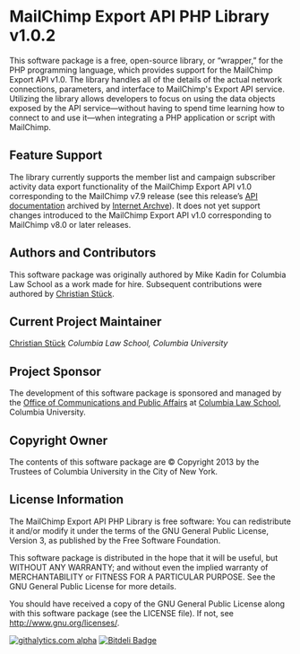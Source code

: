 MailChimp Export API PHP Library v1.0.2
===========================

This software package is a free, open-source library, or &ldquo;wrapper,&rdquo;
for the PHP programming language, which provides support for the MailChimp
Export API v1.0. The library handles all of the details of the actual network
connections, parameters, and interface to MailChimp's Export API service.
Utilizing the library allows developers to focus on using the data objects
exposed by the API service&mdash;without having to spend time learning how to
connect to and use it&mdash;when integrating a PHP application or script
with MailChimp.

Feature Support
---------------

The library currently supports the member list and campaign subscriber activity
data export functionality of the MailChimp Export API v1.0 corresponding to the
MailChimp v7.9 release (see this release&rsquo;s
[API documentation](http://web.archive.org/web/20130124182745/http://apidocs.mailchimp.com/export/1.0/)
archived by [Internet Archve](http://archive.org)).
It does not yet support changes introduced to the MailChimp Export API v1.0
corresponding to MailChimp v8.0 or later releases.

Authors and Contributors
------------------------

This software package was originally authored by Mike Kadin for
Columbia Law School as a work made for hire. Subsequent contributions were
authored by [Christian St&uuml;ck](christian.stuck@columbia.edu).

Current Project Maintainer
--------------------------

[Christian St&uuml;ck](christian.stuck@columbia.edu)
*Columbia Law School, Columbia University*

Project Sponsor
---------------

The development of this software package is sponsored and managed by the
[Office of Communications and Public Affairs](http://www.law.columbia.edu/communications)
at [Columbia Law School](http://www.law.columbia.edu), Columbia University.

Copyright Owner
---------------

The contents of this software package are &copy; Copyright 2013 by the
Trustees of Columbia University in the City of New York.

License Information
-------------------

The MailChimp Export API PHP Library is free software: You can redistribute
it and/or modify it under the terms of the GNU General Public License,
Version 3, as published by the Free Software Foundation.

This software package is distributed in the hope that it will be useful,
but WITHOUT ANY WARRANTY; and without even the implied warranty of
MERCHANTABILITY or FITNESS FOR A PARTICULAR PURPOSE. See the
GNU General Public License for more details.

You should have received a copy of the GNU General Public License
along with this software package (see the LICENSE file). If not,
see <http://www.gnu.org/licenses/>.

[![githalytics.com alpha](https://cruel-carlota.pagodabox.com/3a35976cbccc883c12204a179a9304dd "githalytics.com")](http://githalytics.com/columbialawschool/mailchimp-export-api-php)
[![Bitdeli Badge](https://d2weczhvl823v0.cloudfront.net/columbialawschool/mailchimp-export-api-php/trend.png)](https://bitdeli.com/free "Bitdeli Badge")
